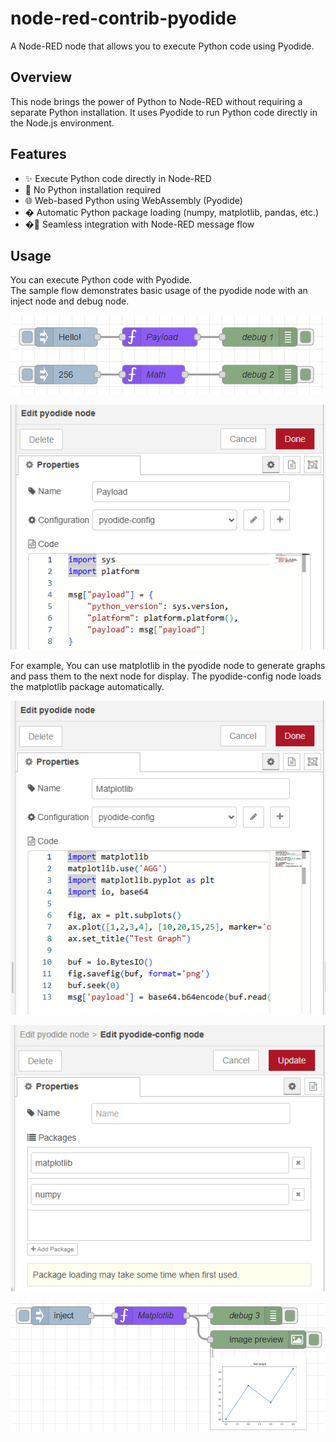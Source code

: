 # node-red-contrib-pyodide

A Node-RED node that allows you to execute Python code using Pyodide.

## Overview

This node brings the power of Python to Node-RED without requiring a separate Python installation. It uses Pyodide to run Python code directly in the Node.js environment.

## Features

- ✨ Execute Python code directly in Node-RED
- 🔧 No Python installation required
- 🌐 Web-based Python using WebAssembly (Pyodide)
- � Automatic Python package loading (numpy, matplotlib, pandas, etc.)
- �🔄 Seamless integration with Node-RED message flow

## Usage
You can execute Python code with Pyodide.  
The sample flow demonstrates basic usage of the pyodide node with an inject node and debug node.

![Sample Flow](images/flows.png)

![Pyodide Node](images/pyodide.png)

For example, You can use matplotlib in the pyodide node to generate graphs and pass them to the next node for display. The pyodide-config node loads the matplotlib package automatically.

![Matplotlib Node](images/matplotlib-node.png)

![Pyodide Config Node](images/pyodide-config.png)

![Matplotlib Flow](images/matplotlib.png)
